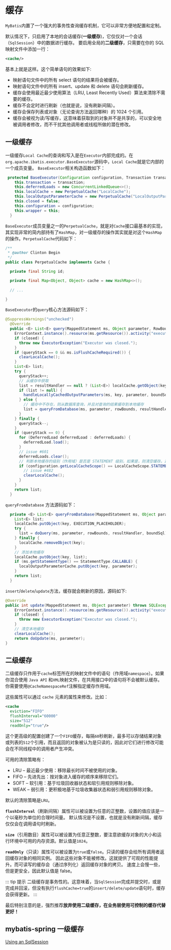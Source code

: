 # 缓存

`MyBatis`内置了一个强大的事务性查询缓存机制，它可以非常方便地配置和定制。

默认情况下，只启用了本地的会话缓存(**一级缓存**)，它仅仅对一个会话（`SqlSession`）中的数据进行缓存。 要启用全局的**二级缓存**，只需要在你的 SQL 映射文件中添加一行：
```xml
<cache/>
```
基本上就是这样。这个简单语句的效果如下:

- 映射语句文件中的所有 select 语句的结果将会被缓存。
- 映射语句文件中的所有 insert、update 和 delete 语句会刷新缓存。
- 缓存会使用最近最少使用算法（LRU, Least Recently Used）算法来清除不需要的缓存。
- 缓存不会定时进行刷新（也就是说，没有刷新间隔）。
- 缓存会保存列表或对象（无论查询方法返回哪种）的 1024 个引用。
- 缓存会被视为读/写缓存，这意味着获取到的对象并不是共享的，可以安全地被调用者修改，而不干扰其他调用者或线程所做的潜在修改。

## 一级缓存

一级缓存`Local Cache`的查询和写入是在`Executor`内部完成的。在`org.apache.ibatis.executor.BaseExecutor`源码中，`Local Cache`就是它内部的一个成员变量。
`BaseExecutor`相关构造函数如下：
```java
 protected BaseExecutor(Configuration configuration, Transaction transaction) {
    this.transaction = transaction;
    this.deferredLoads = new ConcurrentLinkedQueue<>();
    this.localCache = new PerpetualCache("LocalCache");
    this.localOutputParameterCache = new PerpetualCache("LocalOutputParameterCache");
    this.closed = false;
    this.configuration = configuration;
    this.wrapper = this;
  }
```

`BaseExecutor`成员变量之一的`PerpetualCache`，就是对`Cache`接口最基本的实现，其实现非常的简内部持有了`HashMap`，对一级缓存的操作其实就是对这个`HashMap`的操作。`PerpetualCache`代码如下：
```java
/**
 * @author Clinton Begin
 */
public class PerpetualCache implements Cache {

  private final String id;

  private final Map<Object, Object> cache = new HashMap<>();
    
  // ...

}
```

`BaseExecutor`的`query`核心方法源码如下：
```java
@SuppressWarnings("unchecked")
  @Override
  public <E> List<E> query(MappedStatement ms, Object parameter, RowBounds rowBounds, ResultHandler resultHandler, CacheKey key, BoundSql boundSql) throws SQLException {
    ErrorContext.instance().resource(ms.getResource()).activity("executing a query").object(ms.getId());
    if (closed) {
      throw new ExecutorException("Executor was closed.");
    }
    if (queryStack == 0 && ms.isFlushCacheRequired()) {
      clearLocalCache();
    }
    List<E> list;
    try {
      queryStack++;
      // 从缓存中获取
      list = resultHandler == null ? (List<E>) localCache.getObject(key) : null;
      if (list != null) {
        handleLocallyCachedOutputParameters(ms, key, parameter, boundSql);
      } else {
        // 缓存中不存在，则从数据库查询，并且对查询的结果缓存到本地缓存
        list = queryFromDatabase(ms, parameter, rowBounds, resultHandler, key, boundSql);
      }
    } finally {
      queryStack--;
    }
    if (queryStack == 0) {
      for (DeferredLoad deferredLoad : deferredLoads) {
        deferredLoad.load();
      }
      // issue #601
      deferredLoads.clear();
      // 判断本地缓存的级别（作用域）是否是 STATEMENT 级别，如果是，则清空缓存。这也就是 STATEMENT 级别的一级缓存失效的原因。
      if (configuration.getLocalCacheScope() == LocalCacheScope.STATEMENT) {
        // issue #482
        clearLocalCache();
      }
    }
    return list;
  }
```

`queryFromDatabase` 方法源码如下：
```java
  private <E> List<E> queryFromDatabase(MappedStatement ms, Object parameter, RowBounds rowBounds, ResultHandler resultHandler, CacheKey key, BoundSql boundSql) throws SQLException {
    List<E> list;
    localCache.putObject(key, EXECUTION_PLACEHOLDER);
    try {
      list = doQuery(ms, parameter, rowBounds, resultHandler, boundSql);
    } finally {
      localCache.removeObject(key);
    }
    // 添加本地缓存
    localCache.putObject(key, list);
    if (ms.getStatementType() == StatementType.CALLABLE) {
      localOutputParameterCache.putObject(key, parameter);
    }
    return list;
  }
```

`insert`/`delete`/`update`方法，缓存就会刷新的原因，源码如下:
```java
@Override
public int update(MappedStatement ms, Object parameter) throws SQLException {
    ErrorContext.instance().resource(ms.getResource()).activity("executing an update").object(ms.getId());
    if (closed) {
      throw new ExecutorException("Executor was closed.");
    }
    // 清空本地缓存
    clearLocalCache();
    return doUpdate(ms, parameter);
}
```


## 二级缓存

二级缓存只作用于`cache`标签所在的映射文件中的语句（作用域`namespace`）。如果你混合使用 `Java API` 和`XML`映射文件，在共用接口中的语句将不会被默认缓存。你需要使用`@CacheNamespaceRef`注解指定缓存作用域。

这些属性可以通过 `cache` 元素的属性来修改。比如：
```xml
<cache
  eviction="FIFO"
  flushInterval="60000"
  size="512"
  readOnly="true"/>
```

这个更高级的配置创建了一个`FIFO`缓存，每隔`60`秒刷新，最多可以存储结果对象或列表的`512`个引用，而且返回的对象被认为是只读的，因此对它们进行修改可能会在不同线程中的调用者产生冲突。

可用的清除策略有：

- LRU – 最近最少使用：移除最长时间不被使用的对象。
- FIFO – 先进先出：按对象进入缓存的顺序来移除它们。
- SOFT – 软引用：基于垃圾回收器状态和软引用规则移除对象。
- WEAK – 弱引用：更积极地基于垃圾收集器状态和弱引用规则移除对象。

默认的清除策略是`LRU`。

**`flushInterval`**（刷新间隔）属性可以被设置为任意的正整数，设置的值应该是一个以毫秒为单位的合理时间量。 默认情况是不设置，也就是没有刷新间隔，缓存仅仅会在调用语句时刷新。

**`size`**（引用数目）属性可以被设置为任意正整数，要注意欲缓存对象的大小和运行环境中可用的内存资源。默认值是`1024`。

**`readOnly`**（只读）属性可以被设置为`true`或`false`。只读的缓存会给所有调用者返回缓存对象的相同实例。 因此这些对象不能被修改。这就提供了可观的性能提升。而可读写的缓存会（通过序列化）返回缓存对象的拷贝。 速度上会慢一些，但是更安全，因此默认值是 false。

::: tip 提示
二级缓存是事务性的。这意味着，当`SqlSession`完成并提交时，或是完成并回滚，但没有执行`flushCache=true`的`insert/delete/update`语句时，缓存会获得更新。
:::

最后特别注意的是，强烈推荐**放弃使用二级缓存，在业务层使用可控制的缓存代替更好！**

## mybatis-spring 一级缓存

[Using an SqlSession](http://mybatis.org/spring/sqlsession.html)
